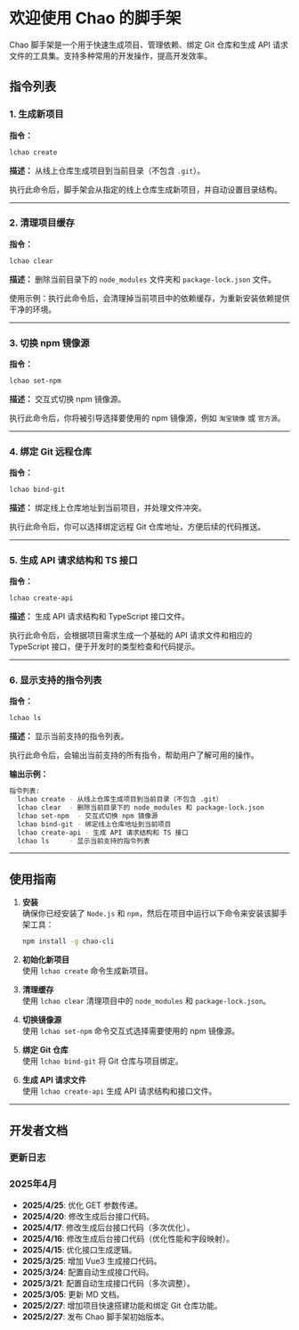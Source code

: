 # 欢迎使用 Chao 的脚手架

Chao 脚手架是一个用于快速生成项目、管理依赖、绑定 Git 仓库和生成 API 请求文件的工具集。支持多种常用的开发操作，提高开发效率。

## 指令列表

### 1. 生成新项目

**指令：**

```bash
lchao create
```

**描述：** 从线上仓库生成项目到当前目录（不包含 `.git`）。

执行此命令后，脚手架会从指定的线上仓库生成新项目，并自动设置目录结构。

---



### 2. 清理项目缓存

**指令：**

```bash
lchao clear
```

**描述：** 删除当前目录下的 `node_modules` 文件夹和 `package-lock.json` 文件。

使用示例：执行此命令后，会清理掉当前项目中的依赖缓存，为重新安装依赖提供干净的环境。

---



### 3. 切换 npm 镜像源

**指令：**

```bash
lchao set-npm
```

**描述：** 交互式切换 npm 镜像源。

执行此命令后，你将被引导选择要使用的 npm 镜像源，例如 `淘宝镜像` 或 `官方源`。

---



### 4. 绑定 Git 远程仓库

**指令：**

```bash
lchao bind-git
```

**描述：** 绑定线上仓库地址到当前项目，并处理文件冲突。

执行此命令后，你可以选择绑定远程 Git 仓库地址，方便后续的代码推送。

---



### 5. 生成 API 请求结构和 TS 接口

**指令：**

```bash
lchao create-api
```

**描述：** 生成 API 请求结构和 TypeScript 接口文件。

执行此命令后，会根据项目需求生成一个基础的 API 请求文件和相应的 TypeScript 接口，便于开发时的类型检查和代码提示。

---



### 6. 显示支持的指令列表

**指令：**

```bash
lchao ls
```

**描述：** 显示当前支持的指令列表。

执行此命令后，会输出当前支持的所有指令，帮助用户了解可用的操作。

**输出示例：**

```bash
指令列表:
  lchao create - 从线上仓库生成项目到当前目录（不包含 .git）
  lchao clear  - 删除当前目录下的 node_modules 和 package-lock.json
  lchao set-npm  - 交互式切换 npm 镜像源
  lchao bind-git - 绑定线上仓库地址到当前项目
  lchao create-api - 生成 API 请求结构和 TS 接口
  lchao ls     - 显示当前支持的指令列表
```

---



## 使用指南

1. **安装**  
   确保你已经安装了 `Node.js` 和 `npm`，然后在项目中运行以下命令来安装该脚手架工具：

   ```bash
   npm install -g chao-cli
   ```

2. **初始化新项目**  
   使用 `lchao create` 命令生成新项目。

3. **清理缓存**  
   使用 `lchao clear` 清理项目中的 `node_modules` 和 `package-lock.json`。

4. **切换镜像源**  
   使用 `lchao set-npm` 命令交互式选择需要使用的 npm 镜像源。

5. **绑定 Git 仓库**  
   使用 `lchao bind-git` 将 Git 仓库与项目绑定。

6. **生成 API 请求文件**  
   使用 `lchao create-api` 生成 API 请求结构和接口文件。

---



## 开发者文档

### 更新日志

### 2025年4月
- **2025/4/25**: 优化 GET 参数传递。
- **2025/4/20**: 修改生成后台接口代码。
- **2025/4/17**: 修改生成后台接口代码（多次优化）。
- **2025/4/16**: 修改生成后台接口代码（优化性能和字段映射）。
- **2025/4/15**: 优化接口生成逻辑。
- **2025/3/25**: 增加 Vue3 生成接口代码。
- **2025/3/24**: 配置自动生成接口代码。
- **2025/3/21**: 配置自动生成接口代码（多次调整）。
- **2025/3/05**: 更新 MD 文档。
- **2025/2/27**: 增加项目快速搭建功能和绑定 Git 仓库功能。
- **2025/2/27**: 发布 Chao 脚手架初始版本。
